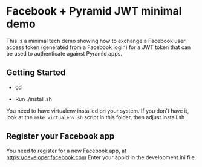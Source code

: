# Facebook + Pyramid JWT minimal demo

This is a minimal tech demo showing how to exchange a Facebook user access
token (generated from a Facebook login) for a JWT token that can be used to
authenticate against Pyramid apps.

Getting Started
---------------

- cd <directory containing this file>

- Run ./install.sh

You need to have virtualenv installed on your system. If you don't have it,
look at the ``make_virtualenv.sh`` script in this folder, then adjust
install.sh

Register your Facebook app
---------------------------

You need to register for a new Facebook app, at https://developer.facebook.com
Enter your appid in the development.ini file.
